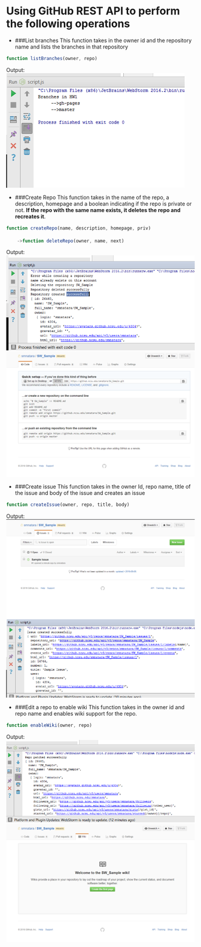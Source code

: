 # Using GitHub REST API to perform the following operations

* ###List branches
This function takes in the owner id and the repository name and lists the branches in
that repository
```javascript
function listBranches(owner, repo)
```
Output:
![](./output/listbranches.PNG)

* ###Create Repo
This function takes in the name of the repo, a description, homepage and a boolean
indicating if the repo is private or not. **If the repo with the same name exists, it 
deletes the repo and recreates it**.
```javascript
function createRepo(name, description, homepage, priv)

    ->function deleteRepo(owner, name, next)
```
Output:
![](./output/createrepo.PNG)
![](./output/createrepo2.PNG)

* ###Create issue
This function takes in the owner Id, repo name, title of the issue and body of the issue
and creates an issue
```javascript
function createIssue(owner, repo, title, body)
```
Output:
![](./output/createissue.PNG)
![](./output/createissue2.PNG)

* ###Edit a repo to enable wiki
This function takes in the owner id and repo name and enables wiki support
for the repo.
```javascript
function enableWiki(owner, repo)
```
Output:
![](./output/enablewiki.PNG)
![](./output/enablewiki2.PNG)
